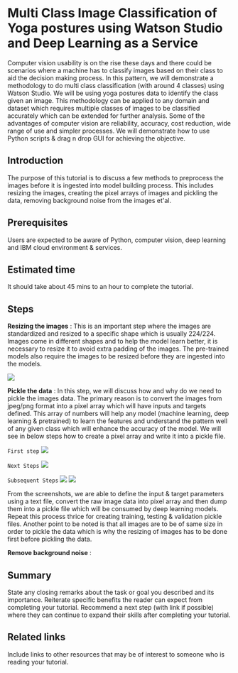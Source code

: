 # Multi Class Image Classification of Yoga postures using Watson Studio and Deep Learning as a Service

Computer vision usability is on the rise these days and there could be scenarios where a machine has to classify images based on their class to aid the decision making process. In this pattern, we will demonstrate a methodology to do multi class classification (with around 4 classes) using Watson Studio. We will be using yoga postures data to identify the class given an image. This methodology can be applied to any domain and dataset which requires multiple classes of images to be classified accurately which can be extended for further analysis. Some of the advantages of computer vision are reliability, accuracy, cost reduction, wide range of use and simpler processes. We will demonstrate how to use Python scripts & drag n drop GUI for achieving the objective.

## Introduction
The purpose of this tutorial is to discuss a few methods to preprocess the images before it is ingested into model building process. This includes resizing the images, creating the pixel arrays of images and pickling the data, removing background noise from the images et'al.

## Prerequisites
Users are expected to be aware of Python, computer vision, deep learning and IBM cloud environment & services.

## Estimated time
It should take about 45 mins to an hour to complete the tutorial.

## Steps

**Resizing the images** : This is an important step where the images are standardized and resized to a specific shape which is usually 224/224. Images come in different shapes and to help the model learn better, it is necessary to resize it to avoid extra padding of the images. The pre-trained models also require the images to be resized before they are ingested into the models.

![](https://github.com/IBM/image-preprocessing-for-deep-learning-models/blob/master/doc/source/images/resize_image.png)

**Pickle the data** : In this step, we will discuss how and why do we need to pickle the images data. The primary reason is to convert the images from jpeg/png format into a pixel array which will have inputs and targets defined. This array of numbers will help any model (machine learning, deep learning & pretrained) to learn the features and understand the pattern well of any given class which will enhance the accuracy of the model. We will see in below steps how to create a pixel array and write it into a pickle file.

`First step`
![](https://github.com/IBM/image-preprocessing-for-deep-learning-models/blob/master/doc/source/images/create_txt_file.png)

`Next Steps`
![](https://github.com/IBM/image-preprocessing-for-deep-learning-models/blob/master/doc/source/images/extract_data.png)

`Subsequent Steps`
![](https://github.com/IBM/image-preprocessing-for-deep-learning-models/blob/master/doc/source/images/create_pkl_file_1.png)
![](https://github.com/IBM/image-preprocessing-for-deep-learning-models/blob/master/doc/source/images/create_pkl_file_2.png)

From the screenshots, we are able to define the input & target parameters using a text file, convert the raw image data into pixel array and then dump them into a pickle file which will be consumed by deep learning models. Repeat this process thrice for creating training, testing & validation pickle files. Another point to be noted is that all images are to be of same size in order to pickle the data which is why the resizing of images has to be done first before pickling the data.

**Remove background noise** :


## Summary
State any closing remarks about the task or goal you described and its importance. Reiterate specific benefits the reader can expect from completing your tutorial. Recommend a next step (with link if possible) where they can continue to expand their skills after completing your tutorial.
## Related links
Include links to other resources that may be of interest to someone who is reading your tutorial.
